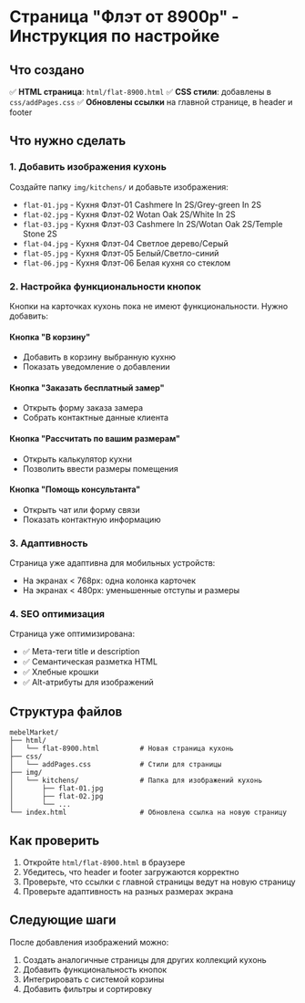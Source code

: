 # Страница "Флэт от 8900р" - Инструкция по настройке

## Что создано

✅ **HTML страница**: `html/flat-8900.html`
✅ **CSS стили**: добавлены в `css/addPages.css`
✅ **Обновлены ссылки** на главной странице, в header и footer

## Что нужно сделать

### 1. Добавить изображения кухонь

Создайте папку `img/kitchens/` и добавьте изображения:
- `flat-01.jpg` - Кухня Флэт-01 Cashmere In 2S/Grey-green In 2S
- `flat-02.jpg` - Кухня Флэт-02 Wotan Oak 2S/White In 2S
- `flat-03.jpg` - Кухня Флэт-03 Cashmere In 2S/Wotan Oak 2S/Temple Stone 2S
- `flat-04.jpg` - Кухня Флэт-04 Светлое дерево/Серый
- `flat-05.jpg` - Кухня Флэт-05 Белый/Светло-синий
- `flat-06.jpg` - Кухня Флэт-06 Белая кухня со стеклом

### 2. Настройка функциональности кнопок

Кнопки на карточках кухонь пока не имеют функциональности. Нужно добавить:

#### Кнопка "В корзину"
- Добавить в корзину выбранную кухню
- Показать уведомление о добавлении

#### Кнопка "Заказать бесплатный замер"
- Открыть форму заказа замера
- Собрать контактные данные клиента

#### Кнопка "Рассчитать по вашим размерам"
- Открыть калькулятор кухни
- Позволить ввести размеры помещения

#### Кнопка "Помощь консультанта"
- Открыть чат или форму связи
- Показать контактную информацию

### 3. Адаптивность

Страница уже адаптивна для мобильных устройств:
- На экранах < 768px: одна колонка карточек
- На экранах < 480px: уменьшенные отступы и размеры

### 4. SEO оптимизация

Страница уже оптимизирована:
- ✅ Мета-теги title и description
- ✅ Семантическая разметка HTML
- ✅ Хлебные крошки
- ✅ Alt-атрибуты для изображений

## Структура файлов

```
mebelMarket/
├── html/
│   └── flat-8900.html          # Новая страница кухонь
├── css/
│   └── addPages.css            # Стили для страницы
├── img/
│   └── kitchens/               # Папка для изображений кухонь
│       ├── flat-01.jpg
│       ├── flat-02.jpg
│       └── ...
└── index.html                  # Обновлена ссылка на новую страницу
```

## Как проверить

1. Откройте `html/flat-8900.html` в браузере
2. Убедитесь, что header и footer загружаются корректно
3. Проверьте, что ссылки с главной страницы ведут на новую страницу
4. Проверьте адаптивность на разных размерах экрана

## Следующие шаги

После добавления изображений можно:
1. Создать аналогичные страницы для других коллекций кухонь
2. Добавить функциональность кнопок
3. Интегрировать с системой корзины
4. Добавить фильтры и сортировку
